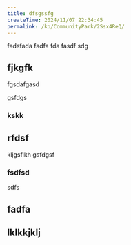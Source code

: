 ```yaml
---
title: dfsgssfg
createTime: 2024/11/07 22:34:45
permalink: /ko/CommunityPark/2Ssx4ReQ/
---
```

fadsfada fadfa fda fasdf sdg

##  fjkgfk
fgsdafgasd

gsfdgs

### kskk


##  rfdsf
kljgsflkh
gsfdgsf

### fsdfsd
sdfs

## fadfa 

##  lklkkjklj